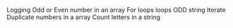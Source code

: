 Logging Odd or Even number in an array
For loops
loops ODD
string Iterate
Duplicate numbers in a array
Count letters in a string